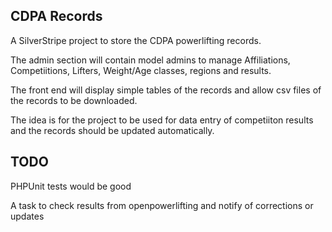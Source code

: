 ## CDPA Records

A SilverStripe project to store the CDPA powerlifting records.

The admin section will contain model admins to manage Affiliations, Competiitions,
Lifters, Weight/Age classes, regions and results.

The front end will display simple tables of the records and allow csv files of the records to be downloaded.

The idea is for the project to be used for data entry of competiiton results and the records should be updated automatically.

## TODO

PHPUnit tests would be good

A task to check results from openpowerlifting and notify of corrections or updates
